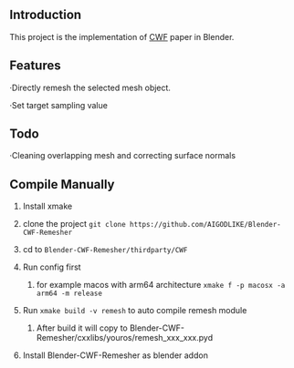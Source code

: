## Introduction

This project is the implementation of [CWF](https://github.com/Xrvitd/CWF) paper in Blender.

## Features

·Directly remesh the selected mesh object.

·Set target sampling value

## Todo
·Cleaning overlapping mesh and correcting surface normals

## Compile Manually

1. Install xmake

2. clone the project `git clone https://github.com/AIGODLIKE/Blender-CWF-Remesher`
   
3. cd to `Blender-CWF-Remesher/thirdparty/CWF`
   
4. Run config first
   
   1. for example macos with arm64 architecture `xmake f -p macosx -a arm64 -m release`

5. Run `xmake build -v remesh` to auto compile remesh module
   
   1. After build it will copy to Blender-CWF-Remesher/cxxlibs/youros/remesh_xxx_xxx.pyd
   
6. Install Blender-CWF-Remesher as blender addon
